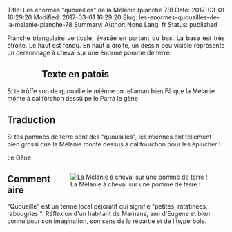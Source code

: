 Title: Les énormes "quouailles" de la Mélanie (planche 78)
Date: 2017-03-01 16:29:20
Modified: 2017-03-01 16:29:20
Slug: les-enormes-quouailles-de-la-melanie-planche-78
Summary: 
Author: None
Lang: fr
Status: published

<p style="text-align:justify;">Planche triangulaire verticale, évasée en partant du bas. La base est très étroite. Le haut est fendu. En haut à droite, un dessin peu visible représente un personnage à cheval sur une énorme pomme de terre. </p>

<figure class="image-block" style="float: left;">
  <img alt="" src="{static}/images/planche_78.png">
  <figcaption style="max-width: 314px"></figcaption>
</figure>

## Texte en patois
Si te trûffe son de quouaille le miénne on tellaman bien Fâ que la Mélanie mónte  à califòrchon dessû pe le Parrà                          	      le gène

## Traduction
Si tes pommes de terre sont des "quouailles", les miennes ont tellement bien grossi que la Mélanie monte dessus à califourchon pour les éplucher !

Le Gène
<figure class="image-block" style="float: right;">
  <img alt="La Mélanie à cheval sur une pomme de terre !" src="{static}/images/planche_78_dessin.png">
  <figcaption style="max-width: 350px">La Mélanie à cheval sur une pomme de terre !</figcaption>
</figure>



## Commentaire
"Quouaille" est un terme local péjoratif qui signifie "petites, ratatinées, rabougries ". Réflexion d'un habitant de Marnans, ami d'Eugène et bien connu pour son imagination, son sens de la répartie et de l'hyperbole.

